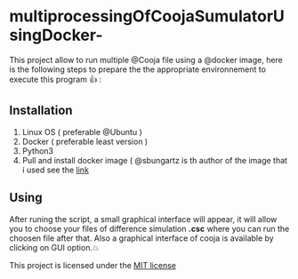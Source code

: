 # multiprocessingOfCoojaSumulatorUsingDocker-



This project allow to run multiple @Cooja file using a @docker image, here is the following steps to prepare the the appropriate environnement to execute this program :+1:  : 

## Installation

1. Linux OS ( preferable @Ubuntu )
2. Docker ( preferable least version )
3. Python3
4. Pull and install docker image ( @sbungartz is th author of the image that i used see the [link](https://github.com/sbungartz/cooja-docker)

## Using

After runing the script, a small graphical interface will appear, it will allow you to choose your files of difference simulation **.csc**
where you can run the choosen file after that.
Also a graphical interface of cooja is available by clicking on GUI option.:boom:

This project is licensed under the [MIT license](LICENSE)

 
